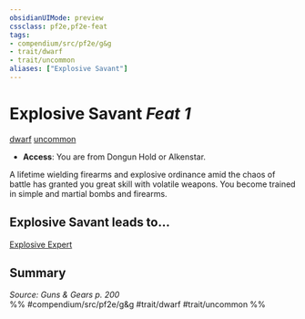 ```yaml
---
obsidianUIMode: preview
cssclass: pf2e,pf2e-feat
tags:
- compendium/src/pf2e/g&g
- trait/dwarf
- trait/uncommon
aliases: ["Explosive Savant"]
---
```

# Explosive Savant  *Feat 1*  
[dwarf](../../Rules/traits/dwarf.md)  [uncommon](../../Rules/traits/uncommon.md)  

- **Access**: You are from Dongun Hold or Alkenstar.

A lifetime wielding firearms and explosive ordinance amid the chaos of battle has granted you great skill with volatile weapons. You become trained in simple and martial bombs and firearms.

## Explosive Savant leads to...

[Explosive Expert](explosive-expert-g-g.md)

## Summary

*Source: Guns & Gears p. 200*  
%% #compendium/src/pf2e/g&g #trait/dwarf #trait/uncommon %%